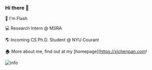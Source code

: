 ### Hi there 👋
:hugs: I'm Flash

:computer: Research Intern @ MSRA

:earth_americas: Incoming CS Ph.D. Student @ NYU Courant

:house:	More about me, find out at my [homepage](https://xichenpan.com!
<!--
**Flash-321/Flash-321** is a ✨ _special_ ✨ repository because its `README.md` (this file) appears on your GitHub profile.

Here are some ideas to get you started:

- 🔭 I’m currently working on ...
- 🌱 I’m currently learning ...
- 👯 I’m looking to collaborate on ...
- 🤔 I’m looking for help with ...
- 💬 Ask me about ...
- 📫 How to reach me: ...
- 😄 Pronouns: ...
- ⚡ Fun fact: ...
-->

![info](https://github-readme-stats.vercel.app/api?username=Flash-321&show_icons=true&count_private=true&hide=prs&theme=default_repocard)
